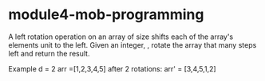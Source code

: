 # module4-mob-programming

A left rotation operation on an array of size  shifts each of the array's elements  unit to the left. Given an integer, , rotate the array that many steps left and return the result.

Example
d = 2
arr =[1,2,3,4,5]
after 2 rotations:
arr' = [3,4,5,1,2]
